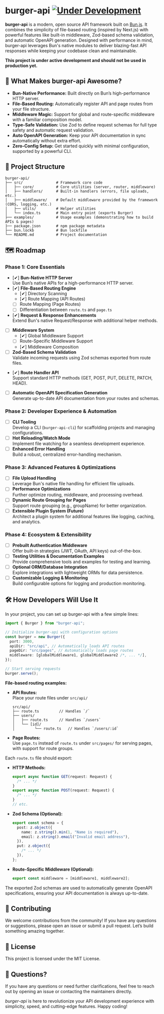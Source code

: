 # burger-api [![Under Development](https://img.shields.io/badge/under%20development-red.svg)](https://github.com/isfhan/burger-api)

**burger-api** is a modern, open source API framework built on [Bun.js](https://bun.sh). It combines the simplicity of file-based routing (inspired by Next.js) with powerful features like built-in middleware, Zod-based schema validation, and automatic OpenAPI generation. Designed with performance in mind, burger-api leverages Bun's native modules to deliver blazing-fast API responses while keeping your codebase clean and maintainable.

**This project is under active development and should not be used in production yet.**

## 🚀 What Makes burger-api Awesome?

- **Bun-Native Performance:** Built directly on Bun’s high-performance HTTP server.
- **File-Based Routing:** Automatically register API and page routes from your file structure.
- **Middleware Magic:** Support for global and route-specific middleware with a familiar composition model.
- **Type-Safe Validation:** Use Zod to define request schemas for full type safety and automatic request validation.
- **Auto OpenAPI Generation:** Keep your API documentation in sync automatically without extra effort.
- **Zero-Config Setup:** Get started quickly with minimal configuration, supported by a powerful CLI.

## 📂 Project Structure

```
burger-api/
├── src/               # Framework core code
│   ├── core/          # Core utilities (server, router, middleware)
│   ├── handlers/      # Built-in handlers (errors, file uploads, etc.)
│   ├── middleware/    # Default middleware provided by the framework (CORS, logging, etc.)
│   ├── utils/         # Helper utilities
│   └── index.ts       # Main entry point (exports Burger)
├── examples/          # Usage examples (demonstrating how to build APIs & pages)
├── package.json       # npm package metadata
├── bun.lockb          # Bun lockfile
└── README.md          # Project documentation
```

## 🗺️ Roadmap

### **Phase 1: Core Essentials**

- [✔] **Bun-Native HTTP Server**  
   Use Bun’s native APIs for a high-performance HTTP server.
- [✔] **File-Based Routing Engine**
  - [✔] Directory Scanning
  - [✔] Route Mapping (API Routes)
  - [ ] Route Mapping (Page Routes)
  - [ ] Differentiation between `route.ts` and `page.ts`
- [✔] **Request & Response Enhancements**  
   Extend Bun's native Request/Response with additional helper methods.
- [ ] **Middleware System**
  - [✔] Global Middleware Support
  - [ ] Route-Specific Middleware Support
  - [✔] Middleware Composition
- [ ] **Zod-Based Schema Validation**  
       Validate incoming requests using Zod schemas exported from route files.
- [✔] **Route Handler API**  
   Support standard HTTP methods (GET, POST, PUT, DELETE, PATCH, HEAD).
- [ ] **Automatic OpenAPI Specification Generation**  
       Generate up-to-date API documentation from your routes and schemas.

### **Phase 2: Developer Experience & Automation**

- [ ] **CLI Tooling**  
       Develop a CLI (`burger-api-cli`) for scaffolding projects and managing configurations.
- [ ] **Hot Reloading/Watch Mode**  
       Implement file watching for a seamless development experience.
- [ ] **Enhanced Error Handling**  
       Build a robust, centralized error-handling mechanism.

### **Phase 3: Advanced Features & Optimizations**

- [ ] **File Upload Handling**  
       Leverage Bun's native file handling for efficient file uploads.
- [ ] **Performance Optimizations**  
       Further optimize routing, middleware, and processing overhead.
- [ ] **Dynamic Route Grouping for Pages**  
       Support route grouping (e.g., groupName) for better organization.
- [ ] **Extensible Plugin System (Future)**  
       Architect a plugin system for additional features like logging, caching, and analytics.

### **Phase 4: Ecosystem & Extensibility**

- [ ] **Prebuilt Authentication Middleware**  
       Offer built-in strategies (JWT, OAuth, API keys) out-of-the-box.
- [ ] **Testing Utilities & Documentation Examples**  
       Provide comprehensive tools and examples for testing and learning.
- [ ] **Optional ORM/Database Integration**  
       Explore integrations with lightweight ORMs for data persistence.
- [ ] **Customizable Logging & Monitoring**  
       Build configurable options for logging and production monitoring.

## 🛠️ How Developers Will Use It

In your project, you can set up burger-api with a few simple lines:

```ts
import { Burger } from "burger-api";

// Initialize burger-api with configuration options
const burger = new Burger({
  port: 3000,
  apiDir: "src/api", // Automatically loads API routes
  pageDir: "src/pages", // Automatically loads page routes
  middleware: [globalMiddleware1, globalMiddleware2 /*, ... */],
});

// Start serving requests
burger.serve();
```

**File-based routing examples:**

- **API Routes:**  
  Place your route files under `src/api/`
  ```
  src/api/
  ├── route.ts         // Handles `/`
  ├── users/
  │   ├── route.ts     // Handles `/users`
  │   └── [id]/
  │         └── route.ts   // Handles `/users/:id`
  ```
- **Page Routes:**  
  Use `page.ts` instead of `route.ts` under `src/pages/` for serving pages, with support for route groups.

Each `route.ts` file should export:

- **HTTP Methods:**
  ```ts
  export async function GET(request: Request) {
    /* ... */
  }
  export async function POST(request: Request) {
    /* ... */
  }
  // etc.
  ```
- **Zod Schema (Optional):**
  ```ts
  export const schema = {
    post: z.object({
      name: z.string().min(1, "Name is required"),
      email: z.string().email("Invalid email address"),
    }),
    put: z.object({
      /* ... */
    }),
  };
  ```
- **Route-Specific Middleware (Optional):**
  ```ts
  export const middleware = [middleware1, middleware2];
  ```

The exported Zod schemas are used to automatically generate OpenAPI specifications, ensuring your API documentation is always up-to-date.

## 🤝 Contributing

We welcome contributions from the community! If you have any questions or suggestions, please open an issue or submit a pull request. Let’s build something amazing together.

## 📄 License

This project is licensed under the MIT License.

## 💬 Questions?

If you have any questions or need further clarifications, feel free to reach out by opening an issue or contacting the maintainers directly.

_burger-api_ is here to revolutionize your API development experience with simplicity, speed, and cutting-edge features. Happy coding!

